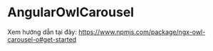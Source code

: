 # AngularOwlCarousel

Xem hướng dẫn tại đây: https://www.npmjs.com/package/ngx-owl-carousel-o#get-started
